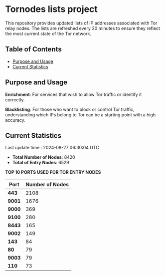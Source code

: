 # Tornodes lists project

This repository provides updated lists of IP addresses associated with Tor relay nodes. The lists are refreshed every 30 minutes to ensure they reflect the most current state of the Tor network.

## Table of Contents

- [Purpose and Usage](#purpose-and-usage)
- [Current Statistics](#current-statistics)


## Purpose and Usage

**Enrichment**: For services that wish to allow Tor traffic or identify it correctly.

**Blacklisting**: For those who want to block or control Tor traffic, understanding which IPs belong to Tor can be a starting point with a high accuracy.

## Current Statistics

Last update time : 2024-08-27 06:30:04 UTC

- **Total Number of Nodes**: 8420
- **Total of Entry Nodes**: 6529

**TOP 10 PORTS USED FOR TOR ENTRY NODES**

| **Port** | **Number of Nodes** |
|------|-----------------|
| **443**   | 2108  |
| **9001**   | 1676  |
| **9000**   | 369  |
| **9100**   | 280  |
| **8443**   | 165  |
| **9002**   | 149  |
| **143**   | 84  |
| **80**   | 79  |
| **9003**   | 79  |
| **110**   | 73  |

